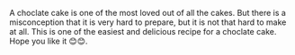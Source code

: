 A choclate cake is one of the most loved out of all the cakes. But there is a misconception that it is very hard to prepare, but it is not that hard to make at all. This is one of the easiest and delicious recipe for a choclate cake. Hope you like it 😊😊.